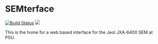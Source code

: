 SEMterface
==========

[![Build Status](https://travis-ci.org/SEMterface/semterface.svg)](https://travis-ci.org/SEMterface/semterface)
[![](https://david-dm.org/SEMterface/semterface.svg)](https://david-dm.org/SEMterface/semterface)

This is the home for a web based interface for the Jeol JXA-6400 SEM at PSU.
